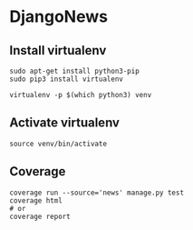 # DjangoNews

## Install virtualenv

```
sudo apt-get install python3-pip
sudo pip3 install virtualenv 

virtualenv -p $(which python3) venv
```

## Activate virtualenv

```
source venv/bin/activate
```
## Coverage

```
coverage run --source='news' manage.py test
coverage html
# or
coverage report
```